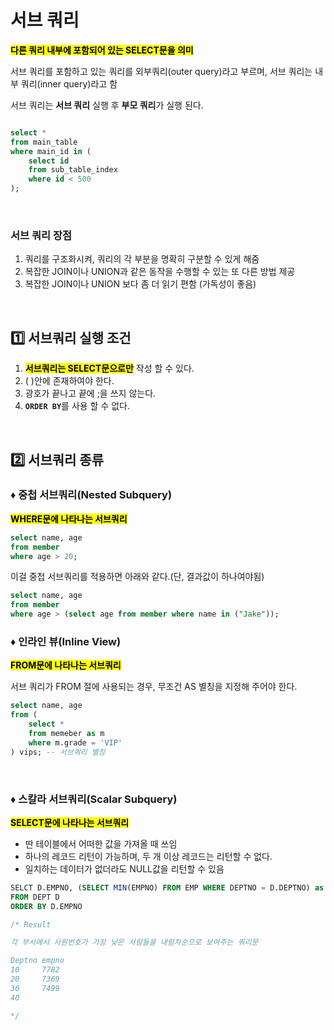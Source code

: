 # 서브 쿼리
<mark>**다른 쿼리 내부에 포함되어 있는 SELECT문을 의미**</mark>

서브 쿼리를 포함하고 있는 쿼리를 외부쿼리(outer query)라고 부르며, 서브 쿼리는 내부 쿼리(inner query)라고 함

서브 쿼리는 **서브 쿼리** 실행 후 **부모 쿼리**가 실행 된다.

```sql

select *
from main_table
where main_id in (
    select id
    from sub_table_index
    where id < 500
);

```

</br>

### 서브 쿼리 장점
1. 쿼리를 구조화시켜, 쿼리의 각 부분을 명확히 구분할 수 있게 해줌 
2. 복잡한 JOIN이나 UNION과 같은 동작을 수행할 수 있는 또 다른 방법 제공
3. 복잡한 JOIN이나 UNION 보다 좀 더 읽기 편함 (가독성이 좋음)

</br>


## 1️⃣ 서브쿼리 실행 조건
1. <mark>**서브쿼리는 SELECT문으로만**</mark> 작성 할 수 있다.
2. ( )안에 존재하여야 한다.
3. 광호가 끝나고 끝에 ;을 쓰지 않는다.
4. <code>**ORDER BY**</code>를 사용 할 수 없다.

</br>

## 2️⃣ 서브쿼리 종류

### ♦️ 중첩 서브쿼리(Nested Subquery)
<mark>**WHERE문에 나타나는 서브쿼리**</mark>

```sql
select name, age 
from member
where age > 20;
```
이걸 중첩 서브쿼리를 적용하면 아래와 같다.(단, 결과값이 하나여야됨)

```sql
select name, age
from member
where age > (select age from member where name in ("Jake"));

```

### ♦️ 인라인 뷰(Inline View)
<mark>**FROM문에 나타나는 서브쿼리**</mark></br>

서브 쿼리가 FROM 절에 사용되는 경우, 무조건 AS 별칭을 지정해 주어야 한다.

```sql
select name, age
from (
    select *
    from memeber as m 
    where m.grade = 'VIP' 
) vips; -- 서브쿼리 별칭 

```

</br>

### ♦️ 스칼라 서브쿼리(Scalar Subquery)
<mark>**SELECT문에 나타나는 서브쿼리**</mark>

- 딴 테이블에서 어떠한 값을 가져올 때 쓰임
- 하나의 레코드 리턴이 가능하며, 두 개 이상 레코드는 리턴할 수 없다.
- 일치하는 데이터가 없더라도 NULL값을 리턴할 수 있음

```sql
SELCT D.EMPNO, (SELECT MIN(EMPNO) FROM EMP WHERE DEPTNO = D.DEPTNO) as EMPNO
FROM DEPT D
ORDER BY D.EMPNO

/* Result

각 부서에서 사원번호가 가장 낮은 사람들을 내림차순으로 보여주는 쿼리문

Deptno empno
10	   7782
20	   7369
30	   7499
40	   

*/

```

</br>

